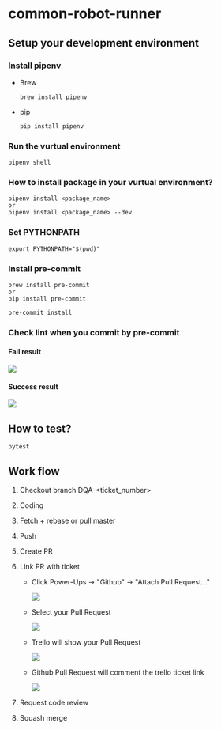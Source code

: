 # common-robot-runner

## Setup your development environment
### Install  pipenv
* Brew
    ```
    brew install pipenv
    ```
* pip
    ```
    pip install pipenv
    ```

### Run the vurtual environment
```
pipenv shell
```

### How to install package in your vurtual environment?
```
pipenv install <package_name>
or
pipenv install <package_name> --dev
```

### Set PYTHONPATH
```
export PYTHONPATH="$(pwd)"
```

### Install pre-commit
```
brew install pre-commit
or
pip install pre-commit

pre-commit install
```

### Check lint when you commit by pre-commit
#### Fail result
![](https://i.imgur.com/qUXkF7G.png)

#### Success result
![](https://i.imgur.com/sMI5pWI.png)

## How to test?
```
pytest
```

## Work flow
1. Checkout branch DQA-<ticket_number>
2. Coding
3. Fetch + rebase or pull master
4. Push
5. Create PR
6. Link PR with ticket
    * Click Power-Ups ->  "Github" -> "Attach Pull Request..."

        ![](https://i.imgur.com/Wuf10eL.png)
    * Select your Pull Request

        ![](https://i.imgur.com/aZwCyfy.png)

    * Trello will show your Pull Request

        ![](https://i.imgur.com/fzCKZlE.png)
    * Github Pull Request will comment the trello ticket link

        ![](https://i.imgur.com/Scsyne2.png)

7. Request code review
8. Squash merge
